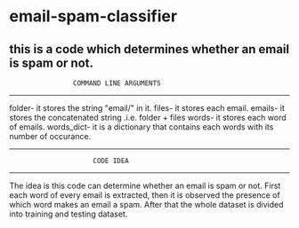 # email-spam-classifier
this is a code which determines whether an email is spam or not.
--------------------------------------------------------------
                    COMMAND LINE ARGUMENTS
--------------------------------------------------------------
folder- it stores the string "email/" in it.
files- it stores each email.
emails- it stores the concatenated string .i.e. folder + files
words- it stores each word of emails.
words_dict- it is a dictionary that contains each words with its number of occurance.

-------------------------------------------------------------
                         CODE IDEA
-------------------------------------------------------------
The idea is this code can determine whether an email is spam or not.
First each word of every email is extracted, then it is observed the presence of
which word makes an email a spam. After that the whole dataset is divided into
training and testing dataset. 

